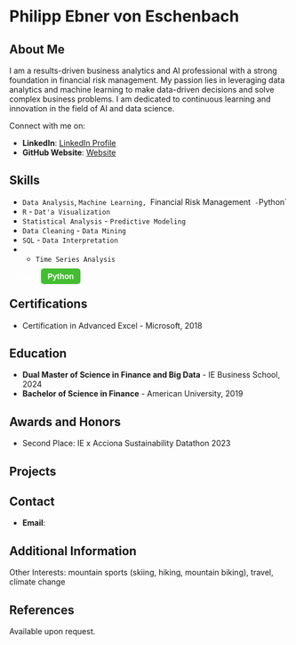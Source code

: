 # Philipp Ebner von Eschenbach

## About Me

I am a results-driven business analytics and AI professional with a strong foundation in financial risk management. My passion lies in leveraging data analytics and machine learning to make data-driven decisions and solve complex business problems. I am dedicated to continuous learning and innovation in the field of AI and data science.

Connect with me on:
- **LinkedIn**: [ LinkedIn Profile](https://www.linkedin.com/in/philipp-ebner-von-eschenbach/)
- **GitHub Website**: [Website](https://github.com/PhilippEbnervE)

## Skills

- `Data Analysis`, `Machine Learning, `Financial Risk Management`  - `Python`
- `R`                          - `Dat'a Visualization`
- `Statistical Analysis`       - `Predictive Modeling`
- `Data Cleaning`              - `Data Mining`
- `SQL`                        - `Data Interpretation`
- - `Time Series Analysis`

<span style="background-color:#11111; color:#FFFFFF; padding: 6px 12px; border-radius: 5px; font-family: 'Arial', sans-serif; font-weight: bold;">SQL</span>
<span style="background-color:#44BD32; color:#FFFFFF; padding: 6px 12px; border-radius: 5px; font-family: 'Arial', sans-serif; font-weight: bold;">Python</span>



## Certifications

- Certification in Advanced Excel - Microsoft, 2018

## Education

- **Dual Master of Science in Finance and Big Data** - IE Business School, 2024
- **Bachelor of Science in Finance** - American University, 2019

## Awards and Honors

- Second Place: IE x Acciona Sustainability Datathon 2023

## Projects


## Contact

- **Email**: 

## Additional Information

Other Interests: mountain sports (skiing, hiking, mountain biking), travel, climate change

## References

Available upon request.


